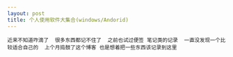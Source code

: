 ```yaml
---
layout: post
title: 个人使用软件大集合(windows/Andorid)
---
```



``
近来不知道咋滴了  很多东西都记不住了  之前也试过便签 笔记类的记录  一直没发现一个比较适合自己的  上个月捣鼓了这个博客 也是想着把一些东西该记录到这里  
``





